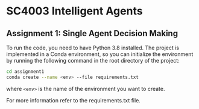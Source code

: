 # SC4003 Intelligent Agents
## Assignment 1: Single Agent Decision Making

To run the code, you need to have Python 3.8 installed.
The project is implemented in a Conda environment, so you can initialize the environment by running the following command in the root directory of the project:
```bash
cd assignment1
conda create --name <env> --file requirements.txt
```
where `<env>` is the name of the environment you want to create.

For more information refer to the requirements.txt file.